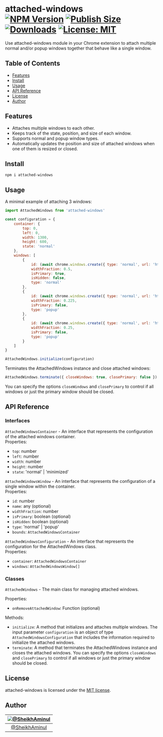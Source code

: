 attached-windows<br>
[![NPM Version](https://img.shields.io/npm/v/attached-windows.svg?branch=main)](https://www.npmjs.com/package/attached-windows)
[![Publish Size](https://badgen.net/packagephobia/publish/attached-windows)](https://packagephobia.now.sh/result?p=attached-windows)
[![Downloads](https://img.shields.io/npm/dt/attached-windows)](https://www.npmjs.com/package/attached-windows)
[![License: MIT](https://img.shields.io/badge/license-MIT-blue.svg)](https://github.com/SheikhAminul/attached-windows/blob/main/LICENSE)
================

Use attached-windows module in your Chrome extension to attach multiple normal and/or popup windows together that behave like a single window. 


## Table of Contents

*   [Features](#features)
*   [Install](#install)
*   [Usage](#usage)
*   [API Reference](#API_Reference)
*   [License](#license)
*   [Author](#author)


## Features

*   Attaches multiple windows to each other.
*   Keeps track of the state, position, and size of each window.
*   Supports normal and popup window types.
*   Automatically updates the position and size of attached windows when one of them is resized or closed.


## Install

```plaintext
npm i attached-windows
```


## Usage

A minimal example of attaching 3 windows:

```javascript
import AttachedWindows from 'attached-windows'

const configuration = {
    container: {
        top: 0,
        left: 0,
        width: 1300,
        height: 600,
        state: 'normal'
    },
    windows: [
        {
            id: (await chrome.windows.create({ type: 'normal', url: 'https://twitter.com/' })).id,
            widthFraction: 0.5,
            isPrimary: true,
            isHidden: false,
            type: 'normal'
        },
        {
            id: (await chrome.windows.create({ type: 'normal', url: 'https://www.google.com/' })).id,
            widthFraction: 0.225,
            isPrimary: false,
            type: 'popup'
        },
        {
            id: (await chrome.windows.create({ type: 'normal', url: 'https://www.github.com/' })).id,
            widthFraction: 0.25,
            isPrimary: false,
            type: 'popup'
        }
    ]
}

AttachedWindows.initialize(configuration)
```

Terminates the AttachedWindows instance and close attached windows:
```javascript
AttachedWindows.terminate({ closeWindows: true, closePrimary: false })
```
You can specify the options `closeWindows` and `closePrimary` to control if all windows or just the primary window should be closed.


## API Reference

### Interfaces

`AttachedWindowsContainer` - An interface that represents the configuration of the attached windows container.<br>
Properties:
- `top`: number
- `left`: number
- `width`: number
- `height`: number
- `state`: 'normal' | 'minimized'

`AttachedWindowsWindow` - An interface that represents the configuration of a single window within the container.<br>
Properties:
- `id`: number
- `name`: any (optional)
- `widthFraction`: number
- `isPrimary`: boolean (optional)
- `isHidden`: boolean (optional)
- `type`: 'normal' | 'popup'
- `bounds`: `AttachedWindowsContainer`

`AttachedWindowsConfiguration` - An interface that represents the configuration for the AttachedWindows class.<br>
Properties:
- `container`: `AttachedWindowsContainer`
- `windows`: `AttachedWindowsWindow[]`

### Classes

`AttachedWindows` - The main class for managing attached windows.

Properties:
- `onRemoveAttachedWindow`: Function (optional)

Methods:
- `initialize`: A method that initializes and attaches multiple windows. The input parameter `configuration` is an object of type `AttachedWindowsConfiguration` that includes the information required to initialize the attached windows.
- `terminate`: A method that terminates the AttachedWindows instance and closes the attached windows. You can specify the options `closeWindows` and `closePrimary` to control if all windows or just the primary window should be closed.


## License

attached-windows is licensed under the [MIT license](https://github.com/SheikhAminul/attached-windows/blob/main/LICENSE).


## Author

|[![@SheikhAminul](https://avatars.githubusercontent.com/u/25372039?v=4&s=96)](https://github.com/SheikhAminul)|
|:---:|
|[@SheikhAminul](https://github.com/SheikhAminul)|